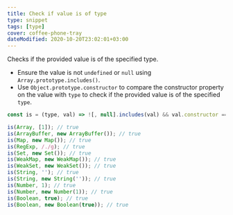 ```yaml
---
title: Check if value is of type
type: snippet
tags: [type]
cover: coffee-phone-tray
dateModified: 2020-10-20T23:02:01+03:00
---
```


Checks if the provided value is of the specified type.

- Ensure the value is not `undefined` or `null` using `Array.prototype.includes()`.
- Use `Object.prototype.constructor` to compare the constructor property on the value with `type` to check if the provided value is of the specified `type`.

```js
const is = (type, val) => ![, null].includes(val) && val.constructor === type;
```

```js
is(Array, [1]); // true
is(ArrayBuffer, new ArrayBuffer()); // true
is(Map, new Map()); // true
is(RegExp, /./g); // true
is(Set, new Set()); // true
is(WeakMap, new WeakMap()); // true
is(WeakSet, new WeakSet()); // true
is(String, ''); // true
is(String, new String('')); // true
is(Number, 1); // true
is(Number, new Number(1)); // true
is(Boolean, true); // true
is(Boolean, new Boolean(true)); // true
```
